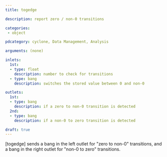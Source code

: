 ```yaml
---
title: togedge

description: report zero / non-0 transitions

categories:
 - object

pdcategory: cyclone, Data Management, Analysis

arguments: (none)

inlets:
  1st:
  - type: float
    description: number to check for transitions
  - type: bang
    description: switches the stored value between 0 and non-0

outlets:
  1st:
  - type: bang
    description: if a zero to non-0 transition is detected
  2nd:
  - type: bang
    description: if a non-0 to zero transition is detected

draft: true
---
```


[togedge] sends a bang in the left outlet for "zero to non-0" transitions, and a bang in the right outlet for "non-0 to zero" transitions.

